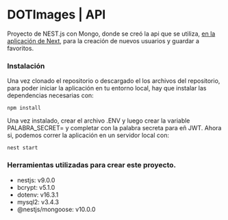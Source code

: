 # DOTImages | API

Proyecto de NEST.js con Mongo, donde se creó la api que se utiliza, [en la aplicación de Next](https://github.com/Leonardo-G/dotimage-back), para la creación de nuevos usuarios y guardar a favoritos.

### Instalación
Una vez clonado el repositorio o descargado el los archivos del repositorio, para poder iniciar la aplicación en tu entorno local, hay que instalar las dependencias necesarias con:

```
npm install
```

Una vez instalado, crear el archivo .ENV y luego crear la variable PALABRA_SECRET= y completar con la palabra secreta para eñ JWT. Ahora si, podemos correr la aplicación en un servidor local con:

```
nest start
```

### Herramientas utilizadas para crear este proyecto.
- nestjs: v9.0.0
- bcrypt: v5.1.0
- dotenv: v16.3.1
- mysql2: v3.4.3
- @nestjs/mongoose: v10.0.0